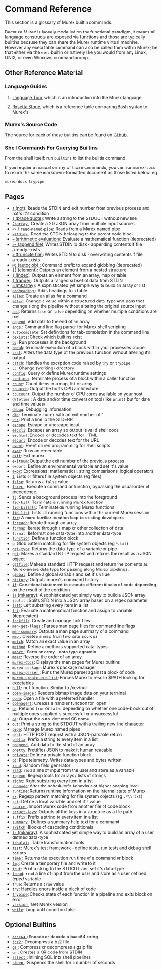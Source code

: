 # Command Reference

This section is a glossary of Murex builtin commands.

Because Murex is loosely modelled on the functional paradigm, it means
all language constructs are exposed via functions and those are typically
builtins because they can share the Murex runtime virtual machine.
However any executable command can also be called from within Murex;
be that either via the `exec` builtin or natively like you would from any
Linux, UNIX, or even Windows command prompt.

## Other Reference Material

### Language Guides

1. [Language Tour](tour.md), which is an introduction into
   the Murex language.

2. [Rosetta Stone](user-guide/rosetta-stone.md), which is a reference
   table comparing Bash syntax to Murex's.

### Murex's Source Code

The source for each of these builtins can be found on [Github](https://github.com/lmorg/murex/tree/master/builtins/core).

### Shell Commands For Querying Builtins

From the shell itself: run `builtins` to list the builtin command.

If you require a manual on any of those commands, you can run `murex-docs`
to return the same markdown-formatted document as those listed below. eg

    murex-docs trypipe

## Pages

* [`!` (not)](commands/not.md):
  Reads the STDIN and exit number from previous process and not's it's condition
* [`(` (brace quote)](commands/brace-quote.md):
  Write a string to the STDOUT without new line
* [`2darray` ](commands/2darray.md):
  Create a 2D JSON array from multiple input sources
* [`<>` / `read-named-pipe`](commands/namedpipe.md):
  Reads from a Murex named pipe
* [`<stdin>` ](commands/stdin.md):
  Read the STDIN belonging to the parent code block
* [`=` (arithmetic evaluation)](commands/equ.md):
  Evaluate a mathematical function (deprecated)
* [`>>` (append file)](commands/greater-than-greater-than.md):
  Writes STDIN to disk - appending contents if file already exists
* [`>` (truncate file)](commands/greater-than.md):
  Writes STDIN to disk - overwriting contents if file already exists
* [`@g` (autoglob) ](commands/autoglob.md):
  Command prefix to expand globbing (deprecated)
* [`[[` (element)](commands/element.md):
  Outputs an element from a nested structure
* [`[` (index)](commands/index.md):
  Outputs an element from an array, map or table
* [`[` (range) ](commands/range.md):
  Outputs a ranged subset of data from STDIN
* [`a` (mkarray)](commands/a.md):
  A sophisticated yet simple way to build an array or list
* [`addheading` ](commands/addheading.md):
  Adds headings to a table
* [`alias`](commands/alias.md):
  Create an alias for a command
* [`alter`](commands/alter.md):
  Change a value within a structured data-type and pass that change along the pipeline without altering the original source input
* [`and`](commands/and.md):
  Returns `true` or `false` depending on whether multiple conditions are met
* [`append`](commands/append.md):
  Add data to the end of an array
* [`args` ](commands/args.md):
  Command line flag parser for Murex shell scripting
* [`autocomplete`](commands/autocomplete.md):
  Set definitions for tab-completion in the command line
* [`bexists`](commands/bexists.md):
  Check which builtins exist
* [`bg`](commands/bg.md):
  Run processes in the background
* [`break`](commands/break.md):
  terminate execution of a block within your processes scope
* [`cast`](commands/cast.md):
  Alters the data type of the previous function without altering it's output
* [`catch`](commands/catch.md):
  Handles the exception code raised by `try` or `trypipe` 
* [`cd`](commands/cd.md):
  Change (working) directory
* [`config`](commands/config.md):
  Query or define Murex runtime settings
* [`continue`](commands/continue.md):
  terminate process of a block within a caller function
* [`count`](commands/count.md):
  Count items in a map, list or array
* [`cpuarch`](commands/cpuarch.md):
  Output the hosts CPU architecture
* [`cpucount`](commands/cpucount.md):
  Output the number of CPU cores available on your host
* [`datetime` ](commands/datetime.md):
  A date and/or time conversion tool (like `printf` but for date and time values)
* [`debug`](commands/debug.md):
  Debugging information
* [`die`](commands/die.md):
  Terminate murex with an exit number of 1
* [`err`](commands/err.md):
  Print a line to the STDERR
* [`escape`](commands/escape.md):
  Escape or unescape input 
* [`esccli`](commands/esccli.md):
  Escapes an array so output is valid shell code
* [`eschtml`](commands/eschtml.md):
  Encode or decodes text for HTML
* [`escurl`](commands/escurl.md):
  Encode or decodes text for the URL
* [`event`](commands/event.md):
  Event driven programming for shell scripts
* [`exec`](commands/exec.md):
  Runs an executable
* [`exit`](commands/exit.md):
  Exit murex
* [`exitnum`](commands/exitnum.md):
  Output the exit number of the previous process
* [`export`](commands/export.md):
  Define an environmental variable and set it's value
* [`expr`](commands/expr.md):
  Expressions: mathematical, string comparisons, logical operators
* [`f`](commands/f.md):
  Lists or filters file system objects (eg files)
* [`false`](commands/false.md):
  Returns a `false` value
* [`fexec` ](commands/fexec.md):
  Execute a command or function, bypassing the usual order of precedence.
* [`fg`](commands/fg.md):
  Sends a background process into the foreground
* [`fid-kill`](commands/fid-kill.md):
  Terminate a running Murex function
* [`fid-killall`](commands/fid-killall.md):
  Terminate _all_ running Murex functions
* [`fid-list`](commands/fid-list.md):
  Lists all running functions within the current Murex session
* [`for`](commands/for.md):
  A more familiar iteration loop to existing developers
* [`foreach`](commands/foreach.md):
  Iterate through an array
* [`formap`](commands/formap.md):
  Iterate through a map or other collection of data
* [`format`](commands/format.md):
  Reformat one data-type into another data-type
* [`function`](commands/function.md):
  Define a function block
* [`g`](commands/g.md):
  Glob pattern matching for file system objects (eg `*.txt`)
* [`get-type`](commands/get-type.md):
  Returns the data-type of a variable or pipe
* [`get`](commands/get.md):
  Makes a standard HTTP request and returns the result as a JSON object
* [`getfile`](commands/getfile.md):
  Makes a standard HTTP request and return the contents as Murex-aware data type for passing along Murex pipelines.
* [`global`](commands/global.md):
  Define a global variable and set it's value
* [`history`](commands/history.md):
  Outputs murex's command history
* [`if`](commands/if.md):
  Conditional statement to execute different blocks of code depending on the result of the condition
* [`ja` (mkarray)](commands/ja.md):
  A sophisticated yet simply way to build a JSON array
* [`jsplit` ](commands/jsplit.md):
  Splits STDIN into a JSON array based on a regex parameter
* [`left`](commands/left.md):
  Left substring every item in a list
* [`let`](commands/let.md):
  Evaluate a mathematical function and assign to variable (deprecated)
* [`lockfile`](commands/lockfile.md):
  Create and manage lock files
* [`man-get-flags` ](commands/man-get-flags.md):
  Parses man page files for command line flags 
* [`man-summary`](commands/man-summary.md):
  Outputs a man page summary of a command
* [`map` ](commands/map.md):
  Creates a map from two data sources
* [`match`](commands/match.md):
  Match an exact value in an array
* [`method`](commands/method.md):
  Define a methods supported data-types
* [`msort` ](commands/msort.md):
  Sorts an array - data type agnostic
* [`mtac`](commands/mtac.md):
  Reverse the order of an array
* [`murex-docs`](commands/murex-docs.md):
  Displays the man pages for Murex builtins
* [`murex-package`](commands/murex-package.md):
  Murex's package manager
* [`murex-parser` ](commands/murex-parser.md):
  Runs the Murex parser against a block of code 
* [`murex-update-exe-list`](commands/murex-update-exe-list.md):
  Forces Murex to rescan $PATH looking for exectables
* [`null`](commands/devnull.md):
  null function. Similar to /dev/null
* [`open-image` ](commands/open-image.md):
  Renders bitmap image data on your terminal
* [`open`](commands/open.md):
  Open a file with a preferred handler
* [`openagent`](commands/openagent.md):
  Creates a handler function for `open
* [`or`](commands/or.md):
  Returns `true` or `false` depending on whether one code-block out of multiple ones supplied is successful or unsuccessful.
* [`os`](commands/os.md):
  Output the auto-detected OS name
* [`out`](commands/out.md):
  Print a string to the STDOUT with a trailing new line character
* [`pipe`](commands/pipe.md):
  Manage Murex named pipes
* [`post`](commands/post.md):
  HTTP POST request with a JSON-parsable return
* [`prefix`](commands/prefix.md):
  Prefix a string to every item in a list
* [`prepend` ](commands/prepend.md):
  Add data to the start of an array
* [`pretty`](commands/pretty.md):
  Prettifies JSON to make it human readable
* [`private`](commands/private.md):
  Define a private function block
* [`pt`](commands/pt.md):
  Pipe telemetry. Writes data-types and bytes written
* [`rand`](commands/rand.md):
  Random field generator
* [`read`](commands/read.md):
  `read` a line of input from the user and store as a variable
* [`regexp`](commands/regexp.md):
  Regexp tools for arrays / lists of strings
* [`right`](commands/right.md):
  Right substring every item in a list
* [`runmode`](commands/runmode.md):
  Alter the scheduler's behaviour at higher scoping level
* [`runtime`](commands/runtime.md):
  Returns runtime information on the internal state of Murex
* [`rx`](commands/rx.md):
  Regexp pattern matching for file system objects (eg `.*\\.txt`)
* [`set`](commands/set.md):
  Define a local variable and set it's value
* [`source` ](commands/source.md):
  Import Murex code from another file of code block
* [`struct-keys`](commands/struct-keys.md):
  Outputs all the keys in a structure as a file path
* [`suffix`](commands/suffix.md):
  Prefix a string to every item in a list
* [`summary` ](commands/summary.md):
  Defines a summary help text for a command
* [`switch`](commands/switch.md):
  Blocks of cascading conditionals
* [`ta` (mkarray)](commands/ta.md):
  A sophisticated yet simple way to build an array of a user defined data-type
* [`tabulate`](commands/tabulate.md):
  Table transformation tools
* [`test`](commands/test.md):
  Murex's test framework - define tests, run tests and debug shell scripts
* [`time` ](commands/time.md):
  Returns the execution run time of a command or block
* [`tmp`](commands/tmp.md):
  Create a temporary file and write to it
* [`tout`](commands/tout.md):
  Print a string to the STDOUT and set it's data-type
* [`tread`](commands/tread.md):
  `read` a line of input from the user and store as a user defined *typed* variable
* [`true`](commands/true.md):
  Returns a `true` value
* [`try`](commands/try.md):
  Handles errors inside a block of code
* [`trypipe`](commands/trypipe.md):
  Checks state of each function in a pipeline and exits block on error
* [`version` ](commands/version.md):
  Get Murex version
* [`while`](commands/while.md):
  Loop until condition false

## Optional Builtins

* [`base64` ](optional/base64.md):
  Encode or decode a base64 string
* [`!bz2` ](optional/bz2.md):
  Decompress a bz2 file
* [`gz` ](optional/gz.md):
  Compress or decompress a gzip file
* [`qr` ](optional/qr.md):
  Creates a QR code from STDIN
* [`select` ](optional/select.md):
  Inlining SQL into shell pipelines
* [`sleep` ](optional/sleep.md):
  Suspends the shell for a number of seconds
